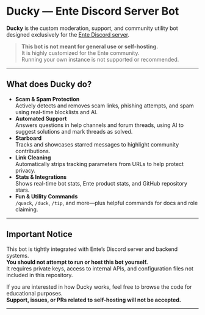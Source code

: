 # Ducky — Ente Discord Server Bot

**Ducky** is the custom moderation, support, and community utility bot designed exclusively for the [Ente Discord server](https://ente.io/discord).

> **This bot is not meant for general use or self-hosting.**  
> It is highly customized for the Ente community.  
> Running your own instance is not supported or recommended.

---

## What does Ducky do?

- **Scam & Spam Protection**  
  Actively detects and removes scam links, phishing attempts, and spam using real-time blocklists and AI.
- **Automated Support**  
  Answers questions in help channels and forum threads, using AI to suggest solutions and mark threads as solved.
- **Starboard**  
  Tracks and showcases starred messages to highlight community contributions.
- **Link Cleaning**  
  Automatically strips tracking parameters from URLs to help protect privacy.
- **Stats & Integrations**  
  Shows real-time bot stats, Ente product stats, and GitHub repository stars.
- **Fun & Utility Commands**  
  `/quack`, `/duck`, `/tip`, and more—plus helpful commands for docs and role claiming.

---

## Important Notice

This bot is tightly integrated with Ente’s Discord server and backend systems.  
**You should not attempt to run or host this bot yourself.**  
It requires private keys, access to internal APIs, and configuration files not included in this repository.

If you are interested in how Ducky works, feel free to browse the code for educational purposes.  
**Support, issues, or PRs related to self-hosting will not be accepted.**

---
